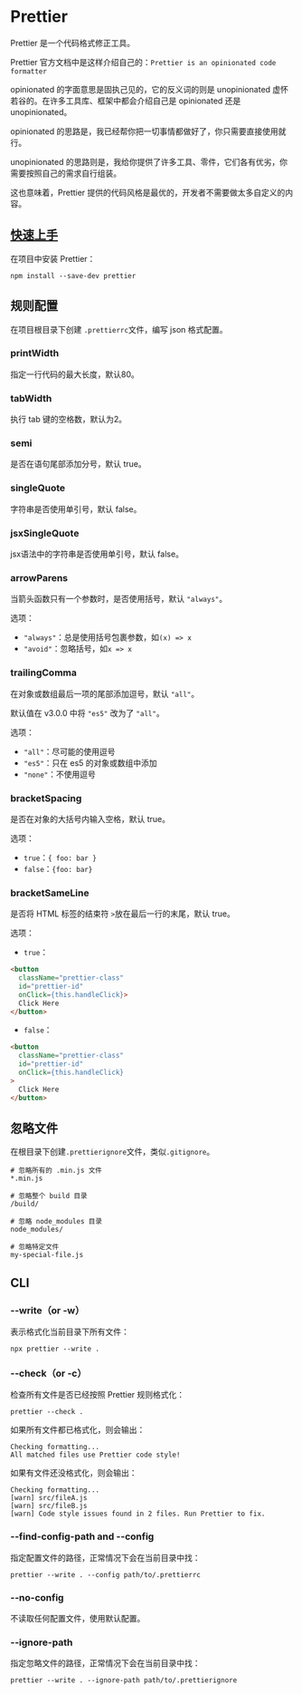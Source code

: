 # Prettier

Prettier 是一个代码格式修正工具。

Prettier 官方文档中是这样介绍自己的：`Prettier is an opinionated code formatter`

opinionated 的字面意思是固执己见的，它的反义词的则是 unopinionated 虚怀若谷的。在许多工具库、框架中都会介绍自己是 opinionated 还是 unopinionated。

opinionated 的思路是，我已经帮你把一切事情都做好了，你只需要直接使用就行。

unopinionated 的思路则是，我给你提供了许多工具、零件，它们各有优劣，你需要按照自己的需求自行组装。

这也意味着，Prettier 提供的代码风格是最优的，开发者不需要做太多自定义的内容。

## [快速上手](https://www.prettier.cn/docs/install.html)

在项目中安装 Prettier：

```shell
npm install --save-dev prettier
```



## 规则配置

在项目根目录下创建 `.prettierrc`文件，编写 json 格式配置。

### printWidth

指定一行代码的最大长度，默认80。

### tabWidth

执行 tab 键的空格数，默认为2。

### semi

是否在语句尾部添加分号，默认 true。

### singleQuote

字符串是否使用单引号，默认 false。

### jsxSingleQuote

jsx语法中的字符串是否使用单引号，默认 false。

### arrowParens

当箭头函数只有一个参数时，是否使用括号，默认 `"always"`。

选项：

- `"always"`：总是使用括号包裹参数，如`(x) => x`
- `"avoid"`：忽略括号，如`x => x`

### trailingComma

在对象或数组最后一项的尾部添加逗号，默认 `"all"`。

默认值在 v3.0.0 中将 `"es5"` 改为了 `"all"`。

选项：

- `"all"`：尽可能的使用逗号
- `"es5"`：只在 es5 的对象或数组中添加
- `"none"`：不使用逗号

### bracketSpacing

是否在对象的大括号内输入空格，默认 true。

选项：

- `true`：`{ foo: bar }`
- `false`：`{foo: bar}`

### bracketSameLine

是否将 HTML 标签的结束符 `>`放在最后一行的末尾，默认 true。

选项：

- `true`：


```html
<button
  className="prettier-class"
  id="prettier-id"
  onClick={this.handleClick}>
  Click Here
</button>
```

- `false`：

```html
<button
  className="prettier-class"
  id="prettier-id"
  onClick={this.handleClick}
>
  Click Here
</button>
```



## 忽略文件

在根目录下创建`.prettierignore`文件，类似`.gitignore`。

```
# 忽略所有的 .min.js 文件
*.min.js

# 忽略整个 build 目录
/build/

# 忽略 node_modules 目录
node_modules/

# 忽略特定文件
my-special-file.js
```

## CLI

### --write（or -w）

表示格式化当前目录下所有文件：

```shell
npx prettier --write .
```

### --check（or -c）

检查所有文件是否已经按照 Prettier 规则格式化：

```shell
prettier --check .
```

如果所有文件都已格式化，则会输出：

```
Checking formatting...
All matched files use Prettier code style!
```

如果有文件还没格式化，则会输出：

```
Checking formatting...
[warn] src/fileA.js
[warn] src/fileB.js
[warn] Code style issues found in 2 files. Run Prettier to fix.
```

### --find-config-path and --config

指定配置文件的路径，正常情况下会在当前目录中找：

```shell
prettier --write . --config path/to/.prettierrc
```

### --no-config

不读取任何配置文件，使用默认配置。

### --ignore-path

指定忽略文件的路径，正常情况下会在当前目录中找：

```shell
prettier --write . --ignore-path path/to/.prettierignore
```





